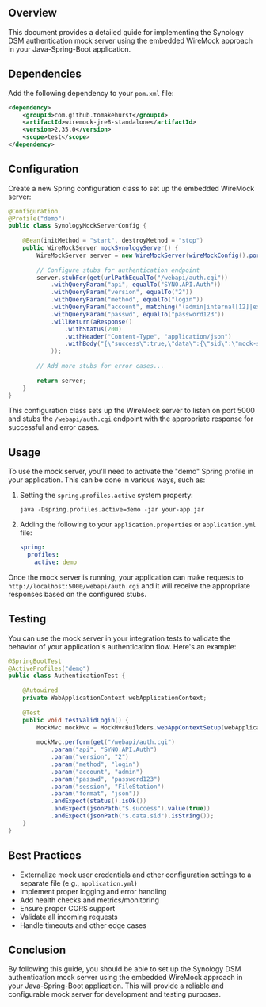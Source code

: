 ## Overview
This document provides a detailed guide for implementing the Synology DSM authentication mock server using the embedded WireMock approach in your Java-Spring-Boot application.

## Dependencies
Add the following dependency to your `pom.xml` file:

```xml
<dependency>
    <groupId>com.github.tomakehurst</groupId>
    <artifactId>wiremock-jre8-standalone</artifactId>
    <version>2.35.0</version>
    <scope>test</scope>
</dependency>
```

## Configuration
Create a new Spring configuration class to set up the embedded WireMock server:

```java
@Configuration
@Profile("demo")
public class SynologyMockServerConfig {
    
    @Bean(initMethod = "start", destroyMethod = "stop")
    public WireMockServer mockSynologyServer() {
        WireMockServer server = new WireMockServer(wireMockConfig().port(5000));
        
        // Configure stubs for authentication endpoint
        server.stubFor(get(urlPathEqualTo("/webapi/auth.cgi"))
            .withQueryParam("api", equalTo("SYNO.API.Auth"))
            .withQueryParam("version", equalTo("2"))
            .withQueryParam("method", equalTo("login"))
            .withQueryParam("account", matching("(admin|internal[12]|external[12])"))
            .withQueryParam("passwd", equalTo("password123"))
            .willReturn(aResponse()
                .withStatus(200)
                .withHeader("Content-Type", "application/json")
                .withBody("{\"success\":true,\"data\":{\"sid\":\"mock-session-{{now}}-{{request.query.account}}\"}}")
            ));
            
        // Add more stubs for error cases...
        
        return server;
    }
}
```

This configuration class sets up the WireMock server to listen on port 5000 and stubs the `/webapi/auth.cgi` endpoint with the appropriate response for successful and error cases.

## Usage
To use the mock server, you'll need to activate the "demo" Spring profile in your application. This can be done in various ways, such as:

1. Setting the `spring.profiles.active` system property:
   ```
   java -Dspring.profiles.active=demo -jar your-app.jar
   ```
2. Adding the following to your `application.properties` or `application.yml` file:
   ```yaml
   spring:
     profiles:
       active: demo
   ```

Once the mock server is running, your application can make requests to `http://localhost:5000/webapi/auth.cgi` and it will receive the appropriate responses based on the configured stubs.

## Testing
You can use the mock server in your integration tests to validate the behavior of your application's authentication flow. Here's an example:

```java
@SpringBootTest
@ActiveProfiles("demo")
public class AuthenticationTest {
    
    @Autowired
    private WebApplicationContext webApplicationContext;
    
    @Test
    public void testValidLogin() {
        MockMvc mockMvc = MockMvcBuilders.webAppContextSetup(webApplicationContext).build();
        
        mockMvc.perform(get("/webapi/auth.cgi")
            .param("api", "SYNO.API.Auth")
            .param("version", "2")
            .param("method", "login")
            .param("account", "admin")
            .param("passwd", "password123")
            .param("session", "FileStation")
            .param("format", "json"))
            .andExpect(status().isOk())
            .andExpect(jsonPath("$.success").value(true))
            .andExpect(jsonPath("$.data.sid").isString());
    }
}
```

## Best Practices
- Externalize mock user credentials and other configuration settings to a separate file (e.g., `application.yml`)
- Implement proper logging and error handling
- Add health checks and metrics/monitoring
- Ensure proper CORS support
- Validate all incoming requests
- Handle timeouts and other edge cases

## Conclusion
By following this guide, you should be able to set up the Synology DSM authentication mock server using the embedded WireMock approach in your Java-Spring-Boot application. This will provide a reliable and configurable mock server for development and testing purposes.
